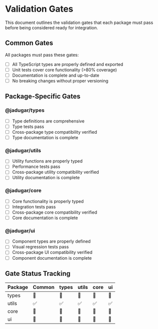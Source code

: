 # Validation Gates

This document outlines the validation gates that each package must pass before being considered ready for integration.

## Common Gates

All packages must pass these gates:
- [ ] All TypeScript types are properly defined and exported
- [ ] Unit tests cover core functionality (>80% coverage)
- [ ] Documentation is complete and up-to-date
- [ ] No breaking changes without proper versioning

## Package-Specific Gates

### @jadugar/types
- [ ] Type definitions are comprehensive
- [ ] Type tests pass
- [ ] Cross-package type compatibility verified
- [ ] Type documentation is complete

### @jadugar/utils
- [ ] Utility functions are properly typed
- [ ] Performance tests pass
- [ ] Cross-package utility compatibility verified
- [ ] Utility documentation is complete

### @jadugar/core
- [ ] Core functionality is properly typed
- [ ] Integration tests pass
- [ ] Cross-package core compatibility verified
- [ ] Core documentation is complete

### @jadugar/ui
- [ ] Component types are properly defined
- [ ] Visual regression tests pass
- [ ] Cross-package UI compatibility verified
- [ ] Component documentation is complete

## Gate Status Tracking
| Package | Common | types | utils | core | ui |
|---------|--------|-------|-------|------|----|
| types   | 🔲     | 🔲    | 🔲    | 🔲   | 🔲 |
| utils   | ✅     | ✅    | ✅    | ✅   | ✅ |
| core    | 🔲     | 🔲    | 🔲    | 🔲   | 🔲 |
| ui      | 🔲     | 🔲    | 🔲    | 🔲   | 🔲 |
